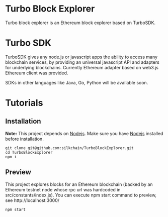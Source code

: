 # Turbo Block Explorer

Turbo block explorer is an Ethereum block explorer based on TurboSDK.

# Turbo SDK

TurboSDK gives any node.js or javascript apps the ability to access many blockchain services, by providing an universal javascript API and adapters for underlying blockchains. Currently Ethereum adapter based on web3.js Ethereum client was provided.

SDKs in other languages like Java, Go, Python will be available soon. 

# Tutorials

## Installation

**Note:** This project depends on [Nodejs](https://nodejs.org/). Make sure you have [Nodejs](https://nodejs.org/) installed before installation.

```
git clone git@github.com:silkchain/TurboBlockExplorer.git
cd TurboBlockExplorer
npm i
```

## Preview

This project explores blocks for an Ethereum blockchain (backed by an Ethereum testnet node whose rpc url was hardcoded in src/constants/index.js). You can execute npm start command to preview, see http://localhost:3000/

```
npm start
```